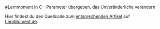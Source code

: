 #Lernmoment in C - Parameter übergeben, das Unveränderliche verändern

Hier findest du den Quellcode zum [entsprechenden Artikel](http://www.lernmoment.de/c-programmieren/parameter-uebergeben/) auf [LernMoment.de](http://www.lernmoment.de).
